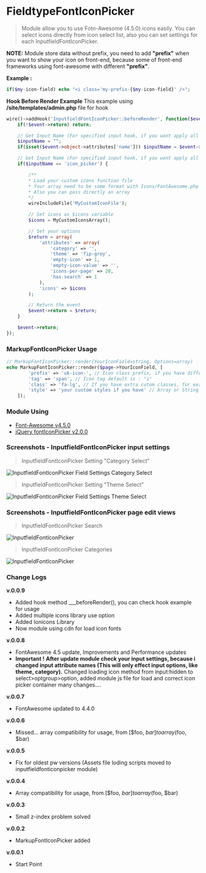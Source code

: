 # FieldtypeFontIconPicker

> Module allow you to use Fotn-Awesome (4.5.0) icons easily. You can select icons directly from icon select list, also you can set settings for each InputfieldFontIconPicker.

**NOTE:** Module store data without prefix, you need to add **"prefix"** when you want to show your icon on front-end, because some of front-end frameworks using font-awesome with different **"prefix"**.

**Example :**
```php
if($my-icon-field) echo "<i class='my-prefix-{$my-icon-field}' />";
```

**Hook Before Render Example**
This example using **/site/templates/admin.php** file for hook
```php
wire()->addHook('InputfieldFontIconPicker::beforeRender', function($event) {
    if(!$event->return) return;

    // Get Input Name (For specified input hook, if you want apply all InputfieldFontIconPicker remove inputName check)
    $inputName = "";
    if(isset($event->object->attributes['name'])) $inputName = $event->object->attributes['name'];

    // Get Input Name (For specified input hook, if you want apply all InputfieldFontIconPicker remove inputName check)
    if($inputName == 'icon_picker') {

        /**
        * Load your custom icons function file
        * Your array need to be same format with Icons/FontAwesome.php or Icons/Ionicons.php
        * Also you can pass directly an array
        */
        wireIncludeFile('MyCustomIconFile');

        // Set icons as $icons variable
        $icons = MyCustomIconsArray();

        // Set your options
        $return = array(
            'attributes' => array(
                'category' => '',
                'theme' => 'fip-grey',
                'empty-icon' => 1,
                'empty-icon-value' => '',
                'icons-per-page' => 20,
                'has-search' => 1
            ),
            'icons' => $icons
        );

        // Return the event
        $event->return = $return;
    }

    $event->return;
});
```

### MarkupFontIconPicker Usage
```php
// MarkupFontIconPicker::render(YourIconField=string, Options=array)
echo MarkupFontIconPicker::render($page->YourIconField, [
        'prefix' => 'uk-icon-', // Icon class prefix, if you have different prefix, default is : "fa fa-"
        'tag' => 'span', // Icon tag default is : "i"
        'class' => 'fa-lg', // If you have extra cutom classes, for example : icons sizes, Array or Sting value
        'style' => 'your custom styles if you have' // Array or String Value
    ]);
```

### Module Using

* [Font-Awesome v4.5.0](http://fontawesome.io)
* [jQuery fontIconPicker v2.0.0](http://codeb.it/fonticonpicker)

### Screenshots - InputfieldFontIconPicker input settings

> InputfieldFontIconPicker Setting "Category Select"

![InputfieldFontIconPicker Field Settings Category Select](http://i59.tinypic.com/65mw6e.jpg)

> InputfieldFontIconPicker Setting "Theme Select"

![InputfieldFontIconPicker Field Settings Theme Select](http://i60.tinypic.com/2nksx94.jpg)

### Screenshots - InputfieldFontIconPicker page edit views

> InputfieldFontIconPicker Search

![InputfieldFontIconPicker](http://i59.tinypic.com/1zdpsnk.jpg)

> InputfieldFontIconPicker Categories

![InputfieldFontIconPicker](http://i61.tinypic.com/66zuyw.jpg)

### Change Logs

**v.0.0.9**

- Added hook method ___beforeRender(), you can check hook example for usage
- Added multiple icons library use option
- Added Ionicons Library
- Now module using cdn for load icon fonts

**v.0.0.8**

- FontAwesome 4.5 update, Improvements and Performance updates
- **Important !** **After update module check your input settings, because i changed input attribute names (This will only effect input options, like theme, category).** Changed loading icon method from input:hidden to select>optgroup>option, added module js file for load and correct icon picker container many changes….

**v.0.0.7**

- FontAwesome updated to 4.4.0

**v.0.0.6**

- Missed... array compatibility for usage, from [$foo, $bar] to array($foo, $bar)

**v.0.0.5**

- Fix for oldest pw versions (Assets file loding scripts moved to inputfieldfonticonpicker module)

**v.0.0.4**

- Array compatibility for usage, from [$foo, $bar] to array($foo, $bar)

**v.0.0.3**

- Small z-index problem solved

**v.0.0.2**

- MarkupFontIconPicker added

**v.0.0.1**

- Start Point